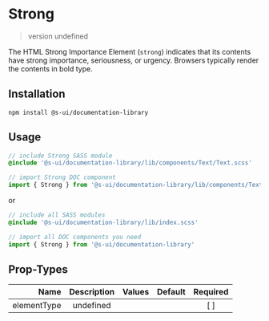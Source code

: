 # Strong
> version undefined

The HTML Strong Importance Element (`strong`) indicates that its contents have strong importance, seriousness, or urgency. Browsers typically render the contents in bold type.

## Installation
`npm install @s-ui/documentation-library`

## Usage
```scss
// include Strong SASS module
@include '@s-ui/documentation-library/lib/components/Text/Text.scss'
```

```js
// import Strong DOC component
import { Strong } from '@s-ui/documentation-library/lib/components/Text/Text.js'
```

or

```scss
// include all SASS modules
@include '@s-ui/documentation-library/lib/index.scss'
```

```js
// import all DOC components you need
import { Strong } from '@s-ui/documentation-library'
```

## Prop-Types

| Name | Description | Values  | Default | Required |
| ---: |:---:| ---:| ---: |:---: |
| elementType | undefined | | |  [ ]  |
